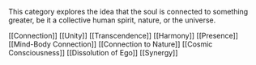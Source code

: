 This category explores the idea that the soul is connected to something greater, be it a collective human spirit, nature, or the universe.

[[Connection]]
[[Unity]]
[[Transcendence]]
[[Harmony]]
[[Presence]]
[[Mind-Body Connection]]
[[Connection to Nature]]
[[Cosmic Consciousness]]
[[Dissolution of Ego]]
[[Synergy]]